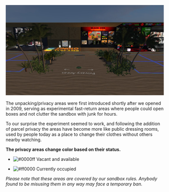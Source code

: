 <p align="center">
  <img class="img-thumbnail" src="https://raw.githubusercontent.com/Alethia-Island/assets/master/images/sandbox/unpacking-areas.jpg" alt="Privacy Areas">
</p>

The unpacking/privacy areas were first introduced shortly after we opened in 2009, serving as experimental fast-return areas where people could open boxes and not clutter the sandbox with junk for hours. 

To our surprise the experiment seemed to work, and following the addition of parcel privacy the areas have become more like public dressing rooms, used by people today as a place to change their clothes without others nearby watching.

**The privacy areas change color based on their status.**

- ![#0000ff](https://via.placeholder.com/15/0000ff/000000?text=+) Vacant and available</p>
- ![#ff0000](https://via.placeholder.com/15/ff0000/000000?text=+) Currently occupied</p>

_Please note that these areas are covered by our sandbox rules. Anybody found to be misusing them in any way may face a temporary ban._
